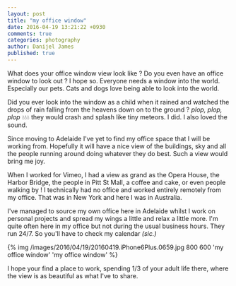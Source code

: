 ```yaml
---
layout: post
title: "my office window"
date: 2016-04-19 13:21:22 +0930
comments: true
categories: photography
author: Danijel James
published: true
---
```

What does your office window view look like ? Do you even have an office window to look out ? I hope so. Everyone needs a window into the world. Especially our pets. Cats and dogs love being able to look into the world.

Did you ever look into the window as a child when it rained and watched the drops of rain falling from the heavens down on to the ground ? _plop, plop, plop_ 💧💧💧 they would crash and splash like tiny meteors. I did. I also loved the sound.

Since moving to Adelaide I've yet to find my office space that I will be working from. Hopefully it will have a nice view of the buildings, sky and all the people running around doing whatever they do best. Such a view would bring me joy.

When I worked for Vimeo, I had a view as grand as the Opera House, the Harbor Bridge, the people in Pitt St Mall, a coffee and cake, or even people walking by ! I technically had no office and worked entirely remotely from my office. That was in New York and here I was in Australia.

I've managed to source my own office here in Adelaide whilst I work on personal projects and spread my wings a little and relax a little more. I'm quite often here in my office but not during the usual business hours. They run 24/7. So you'll have to check my calendar _(sic.)_

{% img /images/2016/04/19/20160419.iPhone6Plus.0659.jpg 800 600 'my office window' 'my office window' %}

I hope your find a place to work, spending 1/3 of your adult life there, where the view is as beautiful as what I've to share.